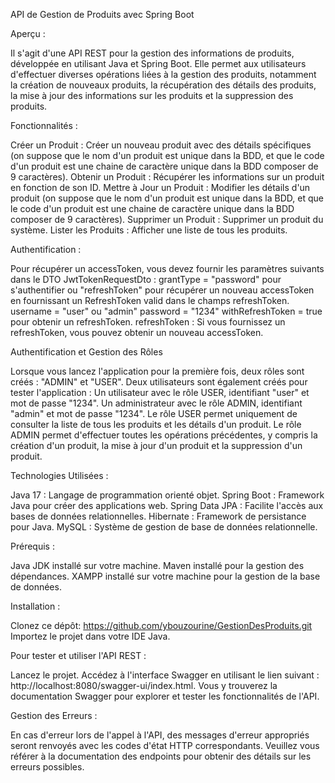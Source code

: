 API de Gestion de Produits avec Spring Boot

Aperçu :

Il s'agit d'une API REST pour la gestion des informations de produits, développée en utilisant Java et Spring Boot.
Elle permet aux utilisateurs d'effectuer diverses opérations liées à la gestion des produits,
notamment la création de nouveaux produits, la récupération des détails des produits,
la mise à jour des informations sur les produits et la suppression des produits.

Fonctionnalités : 

Créer un Produit : Créer un nouveau produit avec des détails spécifiques (on suppose que le nom d'un produit est unique dans la BDD,
et que le code d'un produit est une chaine de caractère unique dans la BDD composer de 9 caractères).
Obtenir un Produit : Récupérer les informations sur un produit en fonction de son ID.
Mettre à Jour un Produit : Modifier les détails d'un produit (on suppose que le nom d'un produit est unique dans la BDD,
et que le code d'un produit est une chaine de caractère unique dans la BDD composer de 9 caractères).
Supprimer un Produit : Supprimer un produit du système.
Lister les Produits : Afficher une liste de tous les produits.

Authentification :

Pour récupérer un accessToken, vous devez fournir les paramètres suivants dans le DTO JwtTokenRequestDto :
    grantType = "password" pour s'authentifier ou "refreshToken" pour récupérer un nouveau accessToken en fournissant un RefreshToken valid dans le champs refreshToken.
    username = "user" ou "admin"
    password = "1234"
    withRefreshToken = true pour obtenir un refreshToken.
    refreshToken : Si vous fournissez un refreshToken, vous pouvez obtenir un nouveau accessToken.

Authentification et Gestion des Rôles

Lorsque vous lancez l'application pour la première fois, deux rôles sont créés : "ADMIN" et "USER".
Deux utilisateurs sont également créés pour tester l'application :
    Un utilisateur avec le rôle USER, identifiant "user" et mot de passe "1234".
    Un administrateur avec le rôle ADMIN, identifiant "admin" et mot de passe "1234".
Le rôle USER permet uniquement de consulter la liste de tous les produits et les détails d'un produit.
Le rôle ADMIN permet d'effectuer toutes les opérations précédentes, y compris la création d'un produit, la mise à jour d'un produit et la suppression d'un produit.

Technologies Utilisées : 

Java 17 : Langage de programmation orienté objet.
Spring Boot : Framework Java pour créer des applications web.
Spring Data JPA : Facilite l'accès aux bases de données relationnelles.
Hibernate : Framework de persistance pour Java.
MySQL : Système de gestion de base de données relationnelle.

Prérequis :

Java JDK installé sur votre machine.
Maven installé pour la gestion des dépendances.
XAMPP installé sur votre machine pour la gestion de la base de données.

Installation :

Clonez ce dépôt: https://github.com/ybouzourine/GestionDesProduits.git
Importez le projet dans votre IDE Java.

Pour tester et utiliser l'API REST :

Lancez le projet.
Accédez à l'interface Swagger en utilisant le lien suivant : http://localhost:8080/swagger-ui/index.html.
Vous y trouverez la documentation Swagger pour explorer et tester les fonctionnalités de l'API.

Gestion des Erreurs :

En cas d'erreur lors de l'appel à l'API, des messages d'erreur appropriés seront renvoyés avec les codes d'état HTTP correspondants.
Veuillez vous référer à la documentation des endpoints pour obtenir des détails sur les erreurs possibles.

